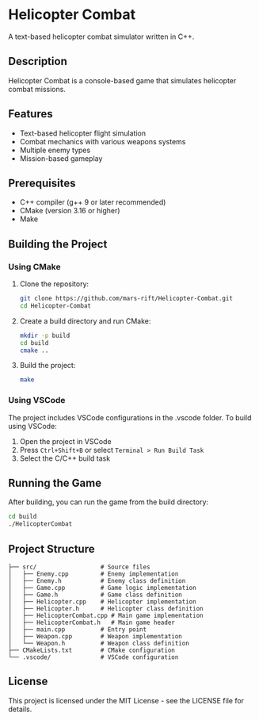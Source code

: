 # Helicopter Combat

A text-based helicopter combat simulator written in C++.

## Description

Helicopter Combat is a console-based game that simulates helicopter combat missions.

## Features

- Text-based helicopter flight simulation
- Combat mechanics with various weapons systems
- Multiple enemy types
- Mission-based gameplay

## Prerequisites

- C++ compiler (g++ 9 or later recommended)
- CMake (version 3.16 or higher)
- Make

## Building the Project

### Using CMake

1. Clone the repository:
   ```bash
   git clone https://github.com/mars-rift/Helicopter-Combat.git
   cd Helicopter-Combat
   ```

2. Create a build directory and run CMake:
   ```bash
   mkdir -p build
   cd build
   cmake ..
   ```

3. Build the project:
   ```bash
   make
   ```

### Using VSCode

The project includes VSCode configurations in the .vscode folder. To build using VSCode:

1. Open the project in VSCode
2. Press `Ctrl+Shift+B` or select `Terminal > Run Build Task`
3. Select the C/C++ build task

## Running the Game

After building, you can run the game from the build directory:

```bash
cd build
./HelicopterCombat
```

## Project Structure

```
├── src/                  # Source files
│   ├── Enemy.cpp         # Enemy implementation
│   ├── Enemy.h           # Enemy class definition
│   ├── Game.cpp          # Game logic implementation
│   ├── Game.h            # Game class definition
│   ├── Helicopter.cpp    # Helicopter implementation
│   ├── Helicopter.h      # Helicopter class definition
│   ├── HelicopterCombat.cpp # Main game implementation
│   ├── HelicopterCombat.h   # Main game header
│   ├── main.cpp          # Entry point
│   ├── Weapon.cpp        # Weapon implementation
│   └── Weapon.h          # Weapon class definition
├── CMakeLists.txt        # CMake configuration
└── .vscode/              # VSCode configuration
```

## License

This project is licensed under the MIT License - see the LICENSE file for details.

